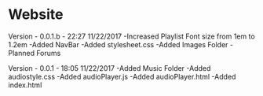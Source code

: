 # Website
Version - 0.0.1.b - 22:27 11/22/2017
-Increased Playlist Font size from 1em to 1.2em
-Added NavBar
-Added stylesheet.css
-Added Images Folder
-Planned Forums

Version - 0.0.1 - 18:05 11/22/2017
-Added Music Folder
-Added audiostyle.css
-Added audioPlayer.js
-Added audioPlayer.html
-Added index.html
